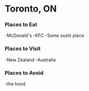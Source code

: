 # Toronto, ON

### Places to Eat
-McDonald's
-KFC
-Some sushi place

### Places to Visit
-New Zealand
-Australia

### Places to Avoid
-the hood
